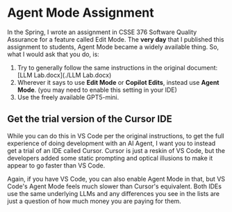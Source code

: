 # Agent Mode Assignment



In the Spring, I wrote an assignment in CSSE 376 Software Quality Assurance for a feature called Edit Mode. The **very day** that I published this assignment to students, Agent Mode became a widely available thing. So, what I would ask that you do, is:



1. Try to generally follow the same instructions in the original document: [LLM Lab.docx](./LLM Lab.docx)
2. Wherever it says to use **Edit Mode** or **Copilot Edits**, instead use **Agent Mode**. (you may need to enable this setting in your IDE)
3. Use the freely available GPT5-mini.



## Get the trial version of the Cursor IDE

While you can do this in VS Code per the original instructions, to get the full experience of doing development with an AI Agent, I want you to instead get a trial of an IDE called Cursor. Cursor is just a reskin of VS Code, but the developers added some static prompting and optical illusions to make it appear to go faster than VS Code.



Again, if you have VS Code, you can also enable Agent Mode in that, but VS Code's Agent Mode feels much slower than Cursor's equivalent. Both IDEs use the same underlying LLMs and any differences you see in the lists are just a question of how much money you are paying for them.





